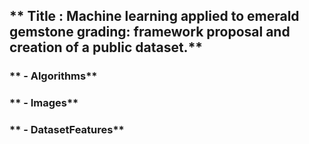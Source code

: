 ## ** Title : Machine learning applied to emerald gemstone grading: framework proposal and creation of a public dataset.**

### ** - Algorithms**

### ** - Images**

### ** - DatasetFeatures**
